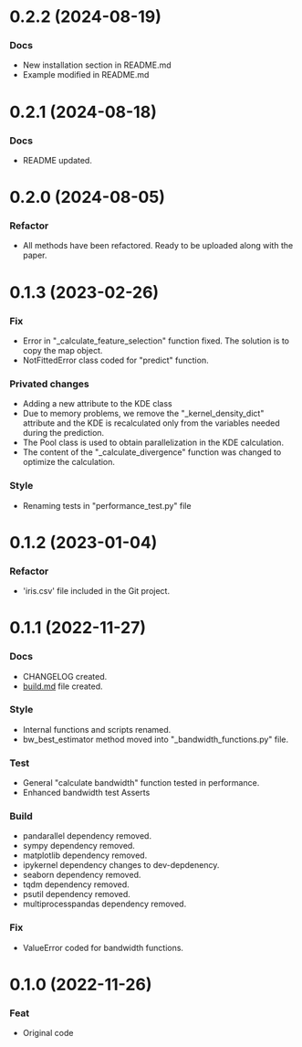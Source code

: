 # 0.2.2 (2024-08-19)
### Docs
- New installation section in README.md
- Example modified in README.md

# 0.2.1 (2024-08-18)
### Docs
- README updated.

# 0.2.0 (2024-08-05)
### Refactor
- All methods have been refactored. Ready to be uploaded along with the paper.


# 0.1.3 (2023-02-26)
### Fix
- Error in "_calculate_feature_selection" function fixed. The solution is to copy the map object.
- NotFittedError class coded for "predict" function.
### Privated changes
- Adding a new attribute to the KDE class
- Due to memory problems, we remove the "_kernel_density_dict" attribute and the KDE is recalculated only from the variables needed during the prediction.
- The Pool class is used to obtain parallelization in the KDE calculation.
- The content of the "_calculate_divergence" function was changed to optimize the calculation.
### Style
- Renaming tests in "performance_test.py" file

# 0.1.2 (2023-01-04)
### Refactor
- 'iris.csv' file included in the Git project.

# 0.1.1 (2022-11-27)
### Docs
- CHANGELOG created.
- [build.md](docs/build.md) file created.
### Style
- Internal functions and scripts renamed.
- bw_best_estimator method moved into "_bandwidth_functions.py" file.
### Test
- General "calculate bandwidth" function tested in performance.
- Enhanced bandwidth test Asserts
### Build
- pandarallel dependency removed.
- sympy dependency removed.
- matplotlib dependency removed.
- ipykernel dependency changes to dev-depdenency.
- seaborn dependency removed.
- tqdm dependency removed.
- psutil dependency removed.
- multiprocesspandas dependency removed.
### Fix
- ValueError coded for bandwidth functions.

# 0.1.0 (2022-11-26)
### Feat
- Original code
